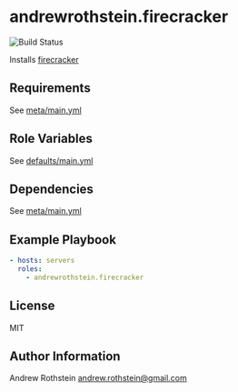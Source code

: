 andrewrothstein.firecracker
=========
![Build Status](https://github.com/andrewrothstein/ansible-firecracker/actions/workflows/build.yml/badge.svg)

Installs [firecracker](https://firecracker-microvm.github.io/)

Requirements
------------

See [meta/main.yml](meta/main.yml)

Role Variables
--------------

See [defaults/main.yml](defaults/main.yml)

Dependencies
------------

See [meta/main.yml](meta/main.yml)

Example Playbook
----------------

```yml
- hosts: servers
  roles:
    - andrewrothstein.firecracker
```

License
-------

MIT

Author Information
------------------

Andrew Rothstein <andrew.rothstein@gmail.com>
